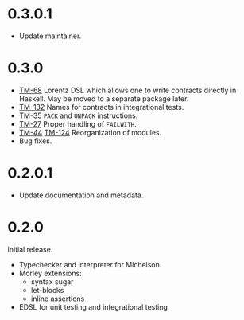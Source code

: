 0.3.0.1
=======

* Update maintainer.

0.3.0
=====

* [TM-68](https://issues.serokell.io/issue/TM-68) Lorentz DSL which allows one to write contracts directly in Haskell.
May be moved to a separate package later.
* [TM-132](https://issues.serokell.io/issue/TM-132) Names for contracts in integrational tests.
* [TM-35](https://issues.serokell.io/issue/TM-35) `PACK` and `UNPACK` instructions.
* [TM-27](https://issues.serokell.io/issue/TM-27) Proper handling of `FAILWITH`.
* [TM-44](https://issues.serokell.io/issue/TM-44) [TM-124](https://issues.serokell.io/issue/TM-124) Reorganization of modules.
* Bug fixes.

0.2.0.1
=======

* Update documentation and metadata.

0.2.0
=====

Initial release.

* Typechecker and interpreter for Michelson.
* Morley extensions:
  - syntax sugar
  - let-blocks
  - inline assertions
* EDSL for unit testing and integrational testing
